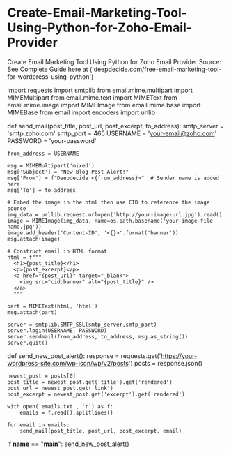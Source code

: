# Create-Email-Marketing-Tool-Using-Python-for-Zoho-Email-Provider
Create Email Marketing Tool Using Python for Zoho Email Provider
Source: See Complete Guide here at ('deepdecide.com/free-email-marketing-tool-for-wordpress-using-python')

import requests
import smtplib
from email.mime.multipart import MIMEMultipart
from email.mime.text import MIMEText
from email.mime.image import MIMEImage
from email.mime.base import MIMEBase
from email import encoders
import urllib

def send_mail(post_title, post_url, post_excerpt, to_address):
    smtp_server = 'smtp.zoho.com'
    smtp_port = 465
    USERNAME = 'your-email@zoho.com'
    PASSWORD = 'your-password'
    
    from_address = USERNAME

    msg = MIMEMultipart('mixed')
    msg['Subject'] = "New Blog Post Alert!"
    msg['From'] = f"Deepdecide <{from_address}>"  # Sender name is added here
    msg['To'] = to_address

    # Embed the image in the html then use CID to reference the image source
    img_data = urllib.request.urlopen('http://your-image-url.jpg').read()
    image = MIMEImage(img_data, name=os.path.basename('your-image-file-name.jpg'))
    image.add_header('Content-ID', '<{}>'.format('banner'))
    msg.attach(image)

    # Construct email in HTML format
    html = f"""
      <h1>{post_title}</h1>
      <p>{post_excerpt}</p>
      <a href="{post_url}" target="_blank">
        <img src="cid:banner" alt="{post_title}" />
      </a>
      """

    part = MIMEText(html, 'html')
    msg.attach(part)

    server = smtplib.SMTP_SSL(smtp_server,smtp_port)
    server.login(USERNAME, PASSWORD)
    server.sendmail(from_address, to_address, msg.as_string())
    server.quit()

def send_new_post_alert():
    response = requests.get('https://your-wordpress-site.com/wp-json/wp/v2/posts')
    posts = response.json()

    newest_post = posts[0]
    post_title = newest_post.get('title').get('rendered')
    post_url = newest_post.get('link')
    post_excerpt = newest_post.get('excerpt').get('rendered')

    with open('emails.txt', 'r') as f:
        emails = f.read().splitlines()

    for email in emails:
        send_mail(post_title, post_url, post_excerpt, email)

if __name__ == "__main__":
    send_new_post_alert()
